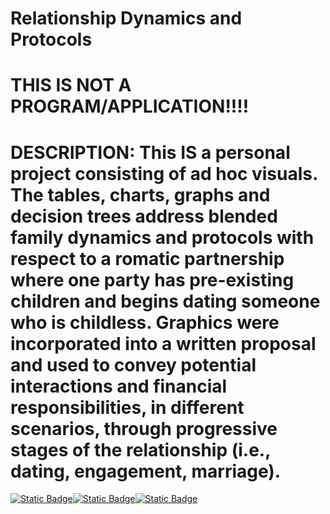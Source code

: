 # Relationship Dynamics and Protocols
# THIS IS NOT A PROGRAM/APPLICATION!!!!
# DESCRIPTION: This IS a personal project consisting of ad hoc visuals. The tables, charts, graphs and decision trees address blended family dynamics and protocols with respect to a romatic partnership where one party has pre-existing children and begins dating someone who is childless. Graphics were incorporated into a written proposal and used to convey potential interactions and financial responsibilities, in different scenarios, through progressive stages of the relationship (i.e., dating, engagement, marriage).

<a href="https://www.instagram.com/thatssodata/"><img alt="Static Badge" src="https://img.shields.io/badge/created%20by%20%40thatssodata-8A2BE2"></a><a href="https://www.python.org/downloads/"><img alt="Static Badge" src="https://img.shields.io/badge/written%20in%20Python-yellow?logo=python"></a><a href="https://colab.research.google.com/"><img alt="Static Badge" src="https://img.shields.io/badge/generated%20in%20Google%20Colaboratory-cyan?logo=Google%20Colab">
</a>



